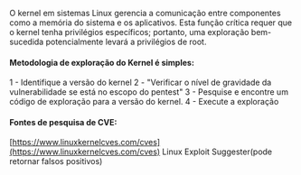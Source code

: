 O kernel em sistemas Linux gerencia a comunicação entre componentes como a memória do sistema e os aplicativos. Esta função crítica requer que o kernel tenha privilégios específicos; portanto, uma exploração bem-sucedida potencialmente levará a privilégios de root.

#### Metodologia de exploração do Kernel é simples:
1 - Identifique a versão do kernel
2 - "Verificar o nível de gravidade da vulnerabilidade se está no escopo do pentest"
3 - Pesquise e encontre um código de exploração para a versão do kernel.
4 - Execute a exploração

#### Fontes de pesquisa de CVE:
[https://www.linuxkernelcves.com/cves](https://www.linuxkernelcves.com/cves)
Linux Exploit Suggester(pode retornar falsos positivos)